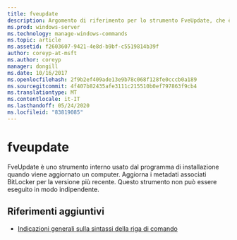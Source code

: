 ```yaml
---
title: fveupdate
description: Argomento di riferimento per lo strumento FveUpdate, che è uno strumento interno usato dal programma di installazione quando viene aggiornato un computer.
ms.prod: windows-server
ms.technology: manage-windows-commands
ms.topic: article
ms.assetid: f2603607-9421-4e8d-b9bf-c5519814b39f
author: coreyp-at-msft
ms.author: coreyp
manager: dongill
ms.date: 10/16/2017
ms.openlocfilehash: 2f9b2ef409ade13e9b78c068f128fe0cccb0a189
ms.sourcegitcommit: 4f407b82435afe3111c215510b0ef797863f9cb4
ms.translationtype: MT
ms.contentlocale: it-IT
ms.lasthandoff: 05/24/2020
ms.locfileid: "83819085"
---
```

# <a name="fveupdate"></a>fveupdate

FveUpdate è uno strumento interno usato dal programma di installazione quando viene aggiornato un computer. Aggiorna i metadati associati BitLocker per la versione più recente. Questo strumento non può essere eseguito in modo indipendente.

## <a name="additional-references"></a>Riferimenti aggiuntivi

- [Indicazioni generali sulla sintassi della riga di comando](command-line-syntax-key.md)
